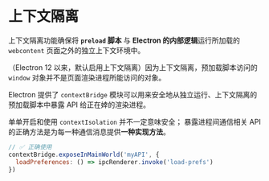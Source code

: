 # 上下文隔离

上下文隔离功能确保将 **`preload` 脚本** 与 **Electron 的内部逻辑**运行所加载的 `webcontent` 页面之外的独立上下文环境中。

（Electron 12 以来，默认启用上下文隔离）因为上下文隔离，预加载脚本访问的 `window` 对象并不是页面渲染进程所能访问的对象。

Electron 提供了 `contextBridge` 模块可以用来安全地从独立运行、上下文隔离的预加载脚本中暴露 API 给正在婞的渲染进程。

单单开启和使用 `contextIsolation` 并不一定意味安全；
暴露进程间通信相关 API 的正确方法是为每一种通信消息提供**一种实现方法**。

```js
// ✅ 正确使用
contextBridge.exposeInMainWorld('myAPI', {
  loadPreferences: () => ipcRenderer.invoke('load-prefs')
})
```
